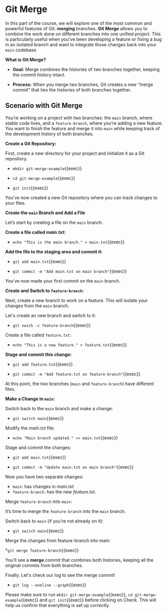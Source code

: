 # Git Merge

In this part of the course, we will explore one of the most common and powerful features of Git: **merging** branches. **Git Merge** allows you to combine the work done on different branches into one unified project. This is particularly useful when you’ve been developing a feature or fixing a bug in an isolated branch and want to integrate those changes back into your `main` codebase.

**What is Git Merge?**

* **Goal:** Merge combines the histories of two branches together, keeping the commit history intact.

* **Process:** When you merge two branches, Git creates a new “merge commit” that ties the histories of both branches together.

## Scenario with Git Merge

You’re working on a project with two branches: the `main` branch, where stable code lives, and a `feature-branch`, where you’re adding a new feature. You want to finish the feature and merge it into `main` while keeping track of the development history of both branches.

**Create a Git Repository:**

First, create a new directory for your project and initialize it as a Git repository.

* `mkdir git-merge-example`{{exec}}

* `cd git-merge-example`{{exec}}

* `git init`{{exec}}

You’ve now created a new Git repository where you can track changes to your files.

**Create the `main` Branch and Add a File**

Let’s start by creating a file on the `main` branch.

**Create a file called *main.txt*:**

* `echo "This is the main branch." > main.txt`{{exec}}

**Add the file to the staging area and commit it:**

* `git add main.txt`{{exec}}

* `git commit -m "Add main.txt on main branch"`{{exec}}

You’ve now made your first commit on the `main` branch.

**Create and Switch to `feature-branch`:**

Next, create a new branch to work on a feature. This will isolate your changes from the `main` branch.

Let's create an new branch and switch to it:

* `git swich -c feature-branch`{{exec}}

Create a file called `feature.txt`:

* `echo "This is a new feature." > feature.txt`{{exec}}

**Stage and commit this change:**

* `git add feature.txt`{{exec}}

* `git commit -m "Add feature.txt on feature-branch"`{{exec}}

At this point, the two branches (`main` and `feature-branch`) have different files.

**Make a Change in `main`:**

Switch back to the `main` branch and make a change:

* `git switch main`{{exec}}

Modify the *main.txt* file:

* `echo "Main branch updated." >> main.txt`{{exec}}

Stage and commit the changes:

* `git add main.txt`{{exec}}

* `git commit -m "Update main.txt on main branch"`{{exec}}

Now you have two separate changes:

* `main`: has changes in *main.txt*
* `feature-branch`: has the new *feature.txt*.

Merge `feature-branch` into `main`:

It’s time to merge the `feature-branch` into the `main` branch.

Switch back to `main` (if you’re not already on it):

* `git switch main`{{exec}}

Merge the changes from feature-branch into main:

*`git merge feature-branch`{{exec}}

You’ll see a **merge** commit that combines both histories, keeping all the original commits from both branches.

Finally: Let's check our log to see the merge commit!

* `git log --oneline --graph`{{exec}} 

Please make sure to run `mkdir git-merge-example`{{exec}}, `cd git-merge-example`{{exec}} and `git init`{{exec}} before clicking on Check. This will help us confirm that everything is set up correctly.